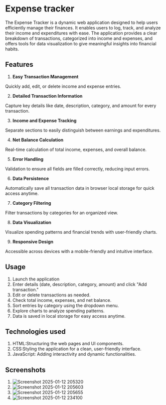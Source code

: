 
# Expense tracker

The Expense Tracker is a dynamic web application designed to help users efficiently manage their finances. It enables users to log, track, and analyze their income and expenditures with ease. The application provides a clear breakdown of transactions, categorized into income and expenses, and offers tools for data visualization to give meaningful insights into financial habits.


## Features

1. **Easy Transaction Management**

Quickly add, edit, or delete income and expense entries.

2. **Detailed Transaction Information**

Capture key details like date, description, category, and amount for every transaction.

3. **Income and Expense Tracking**

Separate sections to easily distinguish between earnings and expenditures.

4. **Net Balance Calculation**

Real-time calculation of total income, expenses, and overall balance.

5. **Error Handling**

Validation to ensure all fields are filled correctly, reducing input errors.

6. **Data Persistence**

Automatically save all transaction data in browser local storage for quick access anytime.

7. **Category Filtering**

Filter transactions by categories for an organized view.

8. **Data Visualization**

Visualize spending patterns and financial trends with user-friendly charts.

9. **Responsive Design**

Accessible across devices with a mobile-friendly and intuitive interface.


## Usage

1. Launch the application
2. Enter details (date, description, category, amount) and click "Add transaction."
3. Edit or delete transactions as needed.
4. Check total income, expenses, and net balance.
5. Sort entries by category using the dropdown menu.
6. Explore charts to analyze spending patterns.
7. Data is saved in local storage for easy access anytime.

## Technologies used

1. HTML:Structuring the web pages and UI components.
2. CSS:Styling the application for a clean, user-friendly interface.
3. JavaScript: Adding interactivity and dynamic functionalities.


## Screenshots

1. ![Screenshot 2025-01-12 205320](https://github.com/user-attachments/assets/6ae4e854-4e2b-4012-a67a-7f43c86b467a)
2. ![Screenshot 2025-01-12 205603](https://github.com/user-attachments/assets/bbe7d1c6-c7b1-4676-916a-be69fe9de260)
3. ![Screenshot 2025-01-12 205655](https://github.com/user-attachments/assets/bdcb3a67-c665-4673-b748-132db07bb2f1)
4. ![Screenshot 2025-01-12 234100](https://github.com/user-attachments/assets/52edf243-a54d-421f-91f5-ac417a9349de)



